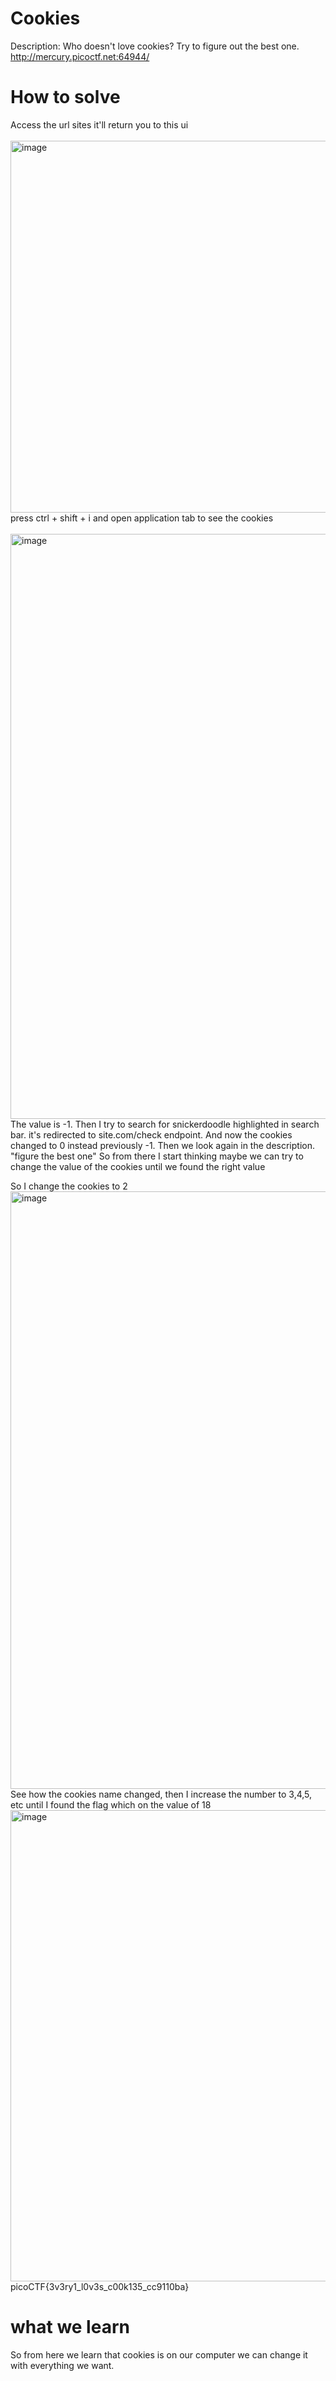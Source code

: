 # Cookies
Description:
Who doesn't love cookies? Try to figure out the best one. http://mercury.picoctf.net:64944/

# How to solve
Access the url sites it'll return you to this ui <br> <br>
<img width="859" height="595" alt="image" src="https://github.com/user-attachments/assets/4076a540-bc64-4ce2-9cad-c6e9159b3e8f" />
<br>
press ctrl + shift + i and open application tab to see the cookies <br> <br>
<img width="618" height="936" alt="image" src="https://github.com/user-attachments/assets/30cde391-5544-43f5-80c7-cb8ccf042bb7" /> 
<br>
The value is -1. Then I try to search for snickerdoodle highlighted in search bar. 
it's redirected to site.com/check endpoint. And now the cookies changed to 0 instead previously -1.
Then we look again in the description. "figure the best one" So from there I start thinking maybe we can try to change the value of the cookies until we found the right value

So I change the cookies to 2 <img width="1920" height="956" alt="image" src="https://github.com/user-attachments/assets/7f271d1d-3008-4334-a637-6bd658396dd4" />
See how the cookies name changed, then I increase the number to 3,4,5, etc until I found the flag which on the value of 18
<img width="1917" height="754" alt="image" src="https://github.com/user-attachments/assets/1b2ca263-ee48-48e2-aa76-95306adb9c79" />
picoCTF{3v3ry1_l0v3s_c00k135_cc9110ba}

# what we learn
So from here we learn that cookies is on our computer we can change it with everything we want.
